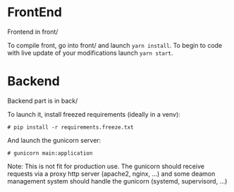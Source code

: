 # FrontEnd

Frontend in front/

To compile front, go into front/ and launch `yarn install`.
To begin to code with live update of your modifications launch `yarn start`.

# Backend

Backend part is in back/

To launch it, install freezed requirements (ideally in a venv):

    # pip install -r requirements.freeze.txt

And launch the gunicorn server:

    # gunicorn main:application

Note: This is not fit for production use. The gunicorn should receive requests via a proxy http server (apache2, nginx, ...) and some deamon management system should handle the gunicorn (systemd, supervisord, ...)
